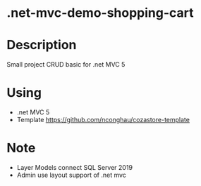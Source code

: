 # .net-mvc-demo-shopping-cart
# Description
Small project CRUD basic for .net MVC 5
# Using
- .net MVC 5
- Template https://github.com/nconghau/cozastore-template
# Note
- Layer Models connect SQL Server 2019
- Admin use layout support of .net mvc
